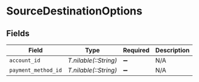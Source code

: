 # SourceDestinationOptions


## Fields

| Field                 | Type                  | Required              | Description           |
| --------------------- | --------------------- | --------------------- | --------------------- |
| `account_id`          | *T.nilable(::String)* | :heavy_minus_sign:    | N/A                   |
| `payment_method_id`   | *T.nilable(::String)* | :heavy_minus_sign:    | N/A                   |
